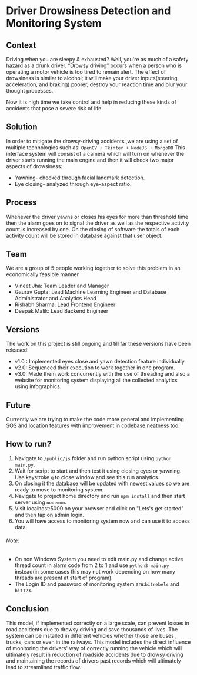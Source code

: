 # Driver Drowsiness Detection and Monitoring System

## Context
Driving when you are sleepy & exhausted? Well, you're as much of a safety hazard as a drunk driver. “Drowsy driving” occurs when a person who is operating a motor vehicle is too tired to remain alert. The effect of drowsiness is similar to alcohol; it will make your driver inputs(steering, acceleration, and braking) poorer, destroy your reaction time and blur your thought processes.

Now it is high time we take control and help in reducing these kinds of accidents that pose a severe risk of life.

## Solution

In order to mitigate the drowsy-driving accidents ,we are using a set of multiple technologies such as:
`OpenCV + Tkinter + NodeJS + MongoDB`
This interface system will consist of a camera which will turn on whenever the driver starts running the main engine and  then it will check two major aspects of drowsiness:
- Yawning- checked through facial landmark detection.
- Eye closing- analyzed through eye-aspect ratio.

## Process
Whenever the driver yawns or closes his eyes for more than threshold time then the alarm goes on to signal the driver as well as the respective activity count is increased by one. On the closing of software the totals of each activity count will be stored in database against that user object.

## Team
We are a group of 5 people working together to solve this problem in an economically feasible manner.
- Vineet Jha: Team Leader and Manager
- Gaurav Gupta: Lead Machine Learning Engineer and Database Administrator and Analytics Head
- Rishabh Sharma: Lead Frontend Engineer
- Deepak Malik: Lead Backend Engineer

## Versions
The work on this project is still ongoing and till far these versions have been released:
- v1.0 : Implemented eyes close and yawn detection feature individually.
- v2.0: Sequenced their execution to work together in one program.
- v3.0: Made them work concurrently with the use of threading and also a website for monitoring system displaying all the collected analytics using infographics.

## Future
Currently we are trying to make the code more general and implementing SOS and location features with improvement in codebase neatness too.

## How to run?
1. Navigate to `/public/js` folder and run python script using `python main.py`.
2. Wait for script to start and then test it using closing eyes or yawning. Use keystroke `q` to close window and see this run analytics. 
3. On closing it the database will be updated with newest values so we are ready to move to monitoring system.
4. Navigate to project home directory and run `npm install` and then start server using `nodemon`.
5. Visit localhost:5000 on your browser and click on "Lets's get started" and then tap on admin login.
6. You will have access to monitoring system now and can use it to access data.

###### Note:
- On non Windows System you need to edit main.py and change active thread count in alarm code from 2 to 1 and use `python3 main.py` instead(in some cases this may not work depending on how many threads are present at start of program).
- The Login ID and password of monitoring system are:`bitrebels` and `bit123`.

## Conclusion
This model, if implemented correctly on a large scale, can prevent losses in road accidents due to drowsy driving and save thousands of lives. The system can be installed in different vehicles whether those are buses , trucks, cars or even in the railways. This model includes the direct influence of monitoring the drivers' way of correctly running the vehicle which will ultimately result in reduction of roadside accidents due to drowsy driving and maintaining the records of drivers past records which will ultimately lead to streamlined traffic flow.
